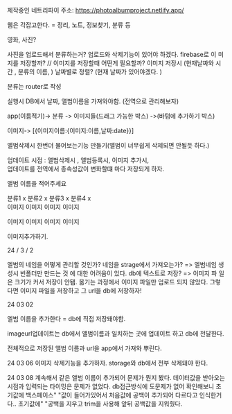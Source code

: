 <!-- @format -->

제작중인 네트리파이 주소: https://photoalbumproject.netlify.app/

웹은 각잡고한다. = 정리, 노트, 정보찾기, 분류 등

영화, 사진?

사진을 업로드해서 분류하는거? 업로드와 삭제기능이 있어야 하겠다. firebase로 이
미  
지를 저장할까? // 이미지를 저장할때 어떤게 필요할까? 이미지 저장시 (현재날짜와
시  
간 , 분류의 이름, ) 날짜별로 정렬? (현재 날짜가 있어야겠다. )

분류는 router로 작성

실행시 DB에서 날짜, 앨범이름을 가져와야함. (전역으로 관리해보자)

app(이름적기)-> 분류 -> 이미지들(드래그 가능한 박스) ->(바텀에 추가하기 박스)

이미지-> [{이미지이름:{이미지:이름,날짜:date}}]

앨범삭제시 한번더 물어보는기능 만들기(앨범이 너무쉽게 삭제되면 안될듯 하다.)

업데이트 시점 : 앨범삭제시 , 앨범등록시, 이미지 추가시,  
업데이트를 전역에서 종속성값이 변화할떄 마다 저장되게 하자.

앨범 이름을 적어주세요

분류1 x 분류2 x 분류3 x 분류4 x  
이미지 이미지 이미지 이미지

이미지 이미지 이미지 이미지

이미지추가하기.

24 / 3 / 2

엘범의 네임을 어떻게 관리할 것인가? 네임을 strage에서 가져오는가? => 엘범네임 생
성시 빈폴더만 만드는 것 에 대한 어려움이 있다. db에 텍스트로 저장? => 이미지 파
일은 크기가 커서 저장이 안됌. 옮기는 과정에서 이미지 파일만 업로드 되지 않았다.
그렇다면 이미지 파일을 저장하고 그 url을 db에 저장하자!

24 03 02

엘범 이름을 추가한다 = db에 직접 저장돼야함.

imageurl업데이트는 db에서 앨범이름과 일치하는 곳에 업데이트 하고 db에 전달한다.

전체적으로 저장된 앨범 이름과 url을 app에서 가져와 뿌린다.

24 03 06 이미지 삭제기능을 추가하자. storage와 db에서 전부 삭제돼야 한다.

24 03 08 계속해서 같은 앨범 이름이 추가되어 문제가 뭔지 봤다. 데이터값을 받아오는 시점과 입력되는 타이밍은 문제가 없었다. 
db접근방식에 도문제가 없어 확인해보니 초기값에 백스페이스" "값이 들어가있어서 처음값에 공백이 추가되어 다르다고 인식한거다..
초기값에" "공백을 지우고 trim을 사용해 앞뒤 공백값을 지워줬다.

